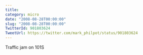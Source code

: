 ```yaml
---
title: 
category: micro
date: "2008-08-28T00:00:00"
slug: "2008-08-28T00:00:00"
TwitterId: 901803624
TweetUrl: https://twitter.com/mark_philpot/status/901803624
---
```


Traffic jam on 101S
